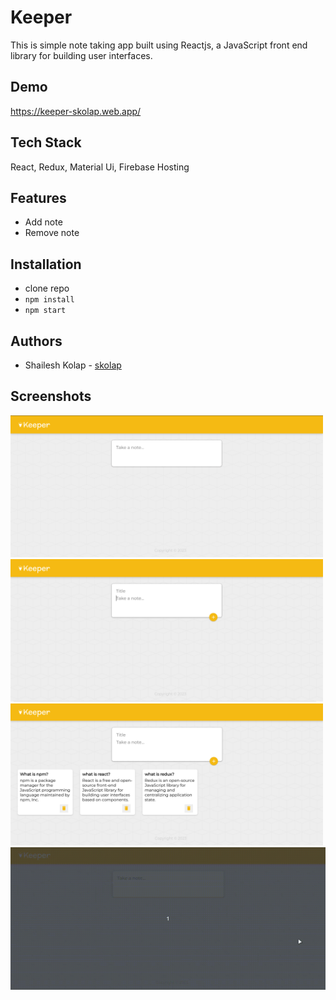 # Keeper

This is simple note taking app built using Reactjs, a JavaScript front end library for building user interfaces.

## Demo

https://keeper-skolap.web.app/

## Tech Stack

React, Redux, Material Ui, Firebase Hosting

## Features

- Add note
- Remove note

## Installation

- clone repo
- `npm install`
- `npm start`

## Authors

- Shailesh Kolap - [skolap](https://github.com/Skolap)

## Screenshots

<img src="./src/assets/screenshots/1.png" width="500"> <br>
<img src="./src/assets/screenshots/2.png" width="500"> <br>
<img src="./src/assets/screenshots/3.png" width="500"> <br>
![Demo](https://github.com/SHAILESH-KOLAP/keeper/blob/main/src/assets/screenshots/4.gif?raw=true)

<!-- ![Alt text](/src/assets/screenshots/1.png?raw=true "Home")
![Alt text](/src/assets/screenshots/2.png?raw=true "Cart")
![Alt text](/src/assets/screenshots/3.png?raw=true "Card Details") -->
